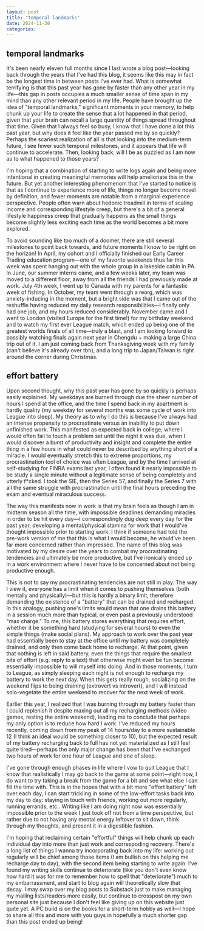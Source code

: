 ```yaml
---
layout: post
title: "temporal landmarks"
date: 2024-11-30
categories:
---
```

## temporal landmarks
It's been nearly eleven full months since I last wrote a blog post—looking back through the years that I've had this blog, it seems like this may in fact be the longest time in between posts I've ever had. What is somewhat terrifying is that this past year has gone by faster than any other year in my life—this gap in posts occupies a much smaller sense of time span in my mind than any other relevant period in my life. People have brought up the idea of "temporal landmarks," significant moments in your memory, to help chunk up your life to create the sense that a lot happened in that period, given that your brain can recall a large quantity of things spread throughout that time. Given that I always feel so busy, I know that I have done a lot this past year, but why does it feel like the year passed me by so quickly? Perhaps the scariest realization of all is that looking into the medium-term future, I see fewer such temporal milestones, and it appears that life will continue to accelerate. Then, looking back, will I be as puzzled as I am now as to what happened to those years?

I'm hoping that a combination of starting to write logs again and being more intentional in creating meaningful memories will help amelioriate this in the future. But yet another interesting phenomenom that I've started to notice is that as I continue to experience more of life, things no longer become novel by definition, and fewer moments are notable from a marginal experience perspective. People often warn about hedonic treadmill in terms of scaling income and corresponding lifestyle creep, but there's a bit of a general lifestyle happiness creep that gradually happens as the small things become slightly less exciting each time as the world becomes a bit more explored.

To avoid sounding like too much of a doomer, there are still several milestones to point back towards, and future moments I know to be right on the horizon! In April, my cohort and I officially finished our Early Career Trading education program—one of my favorite weekends thus far this week was spent hanging out with the whole group in a lakeside cabin in PA. In June, our summer interns came, and a few weeks later, my team was moved to a different floor, away from all the friends I had previously made at work. July 4th week, I went up to Canada with my parents for a fantastic week of fishing. In October, my team went through a reorg, which was anxiety-inducing in the moment, but a bright side was that I came out of the reshuffle having reduced my daily research responsibilities—I finally only had one job, and my hours reduced considerably. November came and I went to London (visited Europe for the first time!) for my birthday weekend and to watch my first ever League match, which ended up being one of the greatest worlds finals of all time—truly a blast, and I am looking forward to possibly watching finals again next year in Chengdu + making a large China trip out of it. I am just coming back from Thanksgiving week with my family (can't believe it's already over tbh), and a long trip to Japan/Taiwan is right around the corner during Christmas.

## effort battery
Upon second thought, why this past year has gone by so quickly is perhaps easily explained. My weekdays are burned through due the sheer number of hours I spend at the office, and the time I spend back in my apartment is hardly quality (my weekday for several months was some cycle of work into League into sleep). My theory as to why I do this is because I've always had an intense propensity to procrastinate versus an inability to put down unfinished work. This manifested as expected back in college, where I would often fail to touch a problem set until the night it was due, when I would discover a burst of productivity and insight and complete the entire thing in a few hours in what could never be described by anything short of a miracle. I would eventually stretch this to extreme proportions, my procrastination tool of choice was often League, and by the time I arrived at self-studying for FINRA exams last year, I often found it nearly impossible to be study a single minute without a legitimate sense of being completely and utterly f*cked. I took the SIE, then the Series 57, and finally the Series 7 with all the same struggle with procrastination until the final hours preceding the exam and eventual miraculous success. 

The way this manifests now in work is that my brain feels as though I am in midterm season all the time, with impossible deadlines demanding miracles in order to be hit every day—I correspondingly dug deep every day for the past year, developing a mental/physical stamina for work that I would've thought impossible prior to starting work. I think if someone had told the pre-work version of me that this is what I would become, he would've been far more concerned rather than impressed. The name of this blog was motivated by my desire over the years to combat my procrastinating tendencies and ultimately be more productive, but I've ironically ended up in a work environment where I never have to be concerned about not being productive enough.

This is not to say my procrastinating tendencies are not still in play. The way I view it, everyone has a limit when it comes to pushing themselves (both mentally and physically)—but this is hardly a binary limit, therefore demanding the existence of a "battery" that can be drained and recharged. In this analogy, pushing one's limits would mean that one drains this battery in a session much more than typical, or even past a previously understood "max charge." To me, this battery stores everything that requires effort, whether it be something hard (studying for several hours) to even the simple things (make social plans). My approach to work over the past year had essentially been to stay at the office until my battery was completely drained, and only then come back home to recharge. At that point, given that nothing is left in said battery, even the things that require the smallest bits of effort (e.g. reply to a text) that otherwise might even be fun become essentially impossible to will myself into doing. And in those moments, I turn to League, as simply sleeping each night is not enough to recharge my battery to work the next day. When this gets really rough, socializing on the weekend flips to being draining (extrovert vs introvert), and I will instead solo-vegetate the entire weekend to recover for the next week of work.

Earlier this year, I realized that I was burning through my battery faster than I could replenish it despite maxing out all my recharging methods (video games, resting the entire weekend), leading me to conclude that perhaps my only option is to reduce how hard I work. I've reduced my hours recently, coming down from my peak of 14 hours/day to a more sustainable 12 (I think an ideal would be something closer to 10), but the expected result of my battery recharging back to full has not yet materialized as I still feel quite tired—perhaps the only major change has been that I've exchanged two hours of work for one hour of League and one of sleep. 

I've gone through enough phases in life where I vow to quit League that I know that realistically I may go back to the game at some point—right now, I do want to try taking a break from the game for a bit and see what else I can fill the time with. This is in the hopes that with a bit more "effort battery" left over each day, I can start trickling in some of the low-effort tasks back into my day to day: staying in touch with friends, working out more regularly, running errands, etc.. Writing like I am doing right now was essentially impossible prior to the week I just took off not from a time perspective, but rather due to not having any mental energy leftover to sit down, think through my thoughts, and present it in a digestible fashion. 

I'm hoping that reclaiming certain "effortful" things will help chunk up each individual day into more than just work and correspoding recovery. There's a long list of things I wanna try incorporating back into my life: working out regularly will be chief among those items (I am bullish on this helping me recharge day to day), with the second item being starting to write again. I've found my writing skills continue to deteriorate (like you don't even know how hard it was for me to remember how to spell that "deteriorate") much to my embarrassment, and start to blog again will theoretically slow that decay. I may swap over my blog posts to Substack just to make managing my mailing lists/readers more easily, but continue to crosspost on my own personal site just because I don't feel like giving up on this website just quite yet. A PC build is on the books for a short-term hobby as well—I hope to share all this and more with you guys in hopefully a much shorter gap than this post ended up being!
